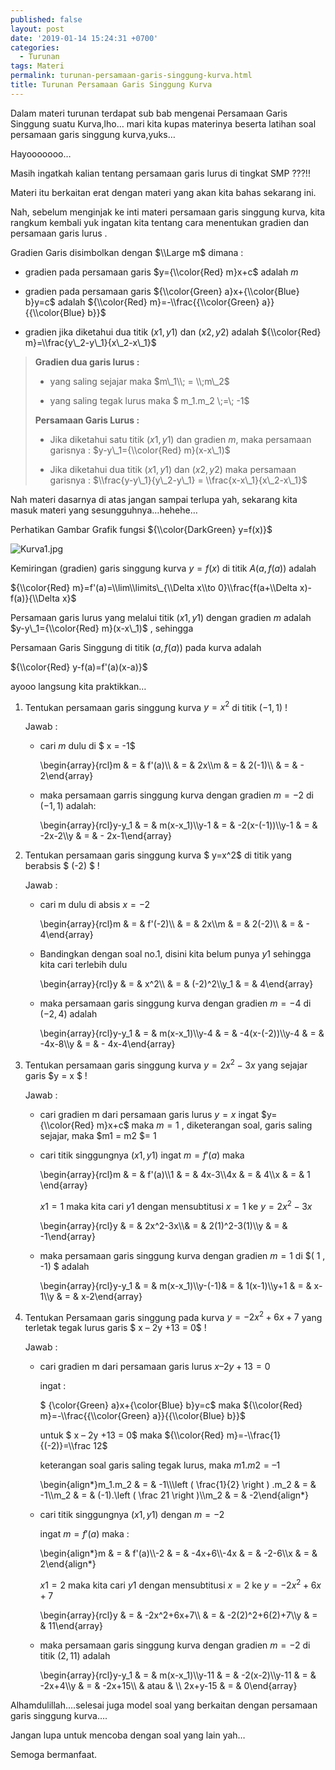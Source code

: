 ```yaml
---
published: false
layout: post
date: '2019-01-14 15:24:31 +0700'
categories:
  - Turunan
tags: Materi
permalink: turunan-persamaan-garis-singgung-kurva.html
title: Turunan Persamaan Garis Singgung Kurva
---
```

Dalam materi turunan terdapat sub bab mengenai Persamaan Garis Singgung suatu Kurva,lho… mari kita kupas materinya beserta latihan soal persamaan garis singgung kurva,yuks…

Hayooooooo…

Masih ingatkah kalian tentang persamaan garis lurus di tingkat SMP ???!!

Materi itu berkaitan erat dengan materi yang akan kita bahas sekarang ini.

Nah, sebelum menginjak ke inti materi persamaan garis singgung kurva, kita rangkum kembali yuk ingatan kita tentang cara menentukan gradien dan persamaan garis lurus .

Gradien Garis disimbolkan dengan $\\Large m$ dimana :

*   gradien pada persamaan garis $y={\\color{Red} m}x+c$ adalah $m$
    
*   gradien pada persamaan garis ${\\color{Green} a}x+{\\color{Blue} b}y=c$ adalah ${\\color{Red} m}=-\\frac{{\\color{Green} a}}{{\\color{Blue} b}}$
    
*   gradien jika diketahui dua titik $(x1,y1)$ dan $(x2,y2)$ adalah ${\\color{Red} m}=\\frac{y\_2-y\_1}{x\_2-x\_1}$
    

> **Gradien dua garis lurus :**
> 
> *   yang saling sejajar maka $m\_1\\; = \\;m\_2$
>     
> *   yang saling tegak lurus maka $ m\_1.m\_2 \\;=\\; -1$
>     
> 
> **Persamaan Garis Lurus :**
> 
> *   Jika diketahui satu titik $(x1,y1)$ dan gradien $m$, maka persamaan garisnya : $y-y\_1={\\color{Red} m}(x-x\_1)$
>     
> *   Jika diketahui dua titik $(x1,y1)$ dan $(x2,y2)$ maka persamaan garisnya : $\\frac{y-y\_1}{y\_2-y\_1} = \\frac{x-x\_1}{x\_2-x\_1}$
>     

Nah materi dasarnya di atas jangan sampai terlupa yah, sekarang kita masuk materi yang sesungguhnya…hehehe…

Perhatikan Gambar Grafik fungsi ${\\color{DarkGreen} y=f(x)}$

![Kurva1.jpg]({{site.baseurl}}/media/Kurva1.jpg)


Kemiringan (gradien) garis singgung kurva $y = f(x)$ di titik $A(a, f(a))$ adalah

${\\color{Red} m}=f'(a)=\\lim\\limits\_{\\Delta x\\to 0}\\frac{f(a+\\Delta x)-f(a)}{\\Delta x}$

Persamaan garis lurus yang melalui titik $(x1, y1)$ dengan gradien $m$ adalah $y-y\_1={\\color{Red} m}(x-x\_1)$ , sehingga

Persamaan Garis Singgung di titik $(a, f(a))$ pada kurva adalah

${\\color{Red} y-f(a)=f'(a)(x-a)}$

ayooo langsung kita praktikkan…

1.  Tentukan persamaan garis singgung kurva $y=x^2$ di titik $( -1 , 1)$ !
    
    Jawab :
    
    *   cari $m$ dulu di $ x = -1$
        
        \\begin{array}{rcl}m & = & f'(a)\\\\ & = & 2x\\\\m & = & 2(-1)\\\\ & = & - 2\\end{array}
        
    *   maka persamaan garris singgung kurva dengan gradien $m = -2$ di $( -1 , 1)$ adalah:
        
        \\begin{array}{rcl}y-y\_1 & = & m(x-x\_1)\\\\y-1 & = & -2(x-(-1))\\\\y-1 & = & -2x-2\\\\y & = & - 2x-1\\end{array}
        
2.  Tentukan persamaan garis singgung kurva $ y=x^2$ di titik yang berabsis $ (-2) $ !
    
    Jawab :
    
    *   cari m dulu di absis $x = -2$
        
        \\begin{array}{rcl}m & = & f'(-2)\\\\ & = & 2x\\\\m & = & 2(-2)\\\\ & = & - 4\\end{array}
        
    *   Bandingkan dengan soal no.1, disini kita belum punya $y1$ sehingga kita cari terlebih dulu
        
        \\begin{array}{rcl}y & = & x^2\\\\ & = & (-2)^2\\\\y\_1 & = & 4\\end{array}
        
    *   maka persamaan garis singgung kurva dengan gradien $m = -4$ di $( -2 , 4)$ adalah
        
        \\begin{array}{rcl}y-y\_1 & = & m(x-x\_1)\\\\y-4 & = & -4(x-(-2))\\\\y-4 & = & -4x-8\\\\y & = & - 4x-4\\end{array}
        
3.  Tentukan persamaan garis singgung kurva $y=2x^2-3x$ yang sejajar garis $y = x $ !
    
    Jawab :
    
    *   cari gradien m dari persamaan garis lurus $y = x$ ingat $y={\\color{Red} m}x+c$ maka $m = 1$ , diketerangan soal, garis saling sejajar, maka $m1 = m2 $= 1
        
    *   cari titik singgungnya $(x1,y1)$ ingat $m=f'(a)$ maka
        
        \\begin{array}{rcl}m & = & f'(a)\\\\1 & = & 4x-3\\\\4x & = & 4\\\\x & = & 1 \\end{array}
        
        $x1 = 1$ maka kita cari $y1$ dengan mensubtitusi $x =1$ ke $y=2x^2-3x$
        
        \\begin{array}{rcl}y & = & 2x^2-3x\\\\& = & 2(1)^2-3(1)\\\\y & = & -1\\end{array}
        
    *   maka persamaan garis singgung kurva dengan gradien $m = 1$ di $( 1 , -1) $ adalah
        
        \\begin{array}{rcl}y-y\_1 & = & m(x-x\_1)\\\\y-(-1)& = & 1(x-1)\\\\y+1 & = & x-1\\\\y & = & x-2\\end{array}
        
4.  Tentukan Persamaan garis singgung pada kurva $y=-2x^2+6x+7$ yang terletak tegak lurus garis $ x – 2y +13 = 0$ !
    
    Jawab :
    
    *   cari gradien m dari persamaan garis lurus $x – 2y +13 = 0$
        
        ingat :
        
        $ {\\color{Green} a}x+{\\color{Blue} b}y=c$ maka ${\\color{Red} m}=-\\frac{{\\color{Green} a}}{{\\color{Blue} b}}$
        
        untuk $ x – 2y +13 = 0$ maka ${\\color{Red} m}=-\\frac{1}{(-2)}=\\frac 12$
        
        keterangan soal garis saling tegak lurus, maka $m1 . m2 = – 1$
        
        \\begin{align\*}m\_1.m\_2 & = & -1\\\\\\left ( \\frac{1}{2} \\right ) .m\_2 & = & -1\\\\m\_2 & = & (-1).\\left ( \\frac 21 \\right )\\\\m\_2 & = & -2\\end{align\*}
        
    *   cari titik singgungnya $(x1,y1)$ dengan $m = -2$
        
        ingat $m=f'(a)$ maka :
        
        \\begin{align\*}m & = & f'(a)\\\\-2 & = & -4x+6\\\\-4x & = & -2-6\\\\x & = & 2\\end{align\*}
        
        $x1 = 2$ maka kita cari $y1$ dengan mensubtitusi $x = 2$ ke $y=-2x^2+6x+7$
        
        \\begin{array}{rcl}y & = & -2x^2+6x+7\\\\ & = & -2(2)^2+6(2)+7\\\\y & = & 11\\end{array}
        
    *   maka persamaan garis singgung kurva dengan gradien $m = -2$ di titik $( 2 , 11)$ adalah
        
        \\begin{array}{rcl}y-y\_1 & = & m(x-x\_1)\\\\y-11 & = & -2(x-2)\\\\y-11 & = & -2x+4\\\\y & = & -2x+15\\\\ & atau & \\\\ 2x+y-15 & = & 0\\end{array}
        

Alhamdulillah….selesai juga model soal yang berkaitan dengan persamaan garis singgung kurva….

Jangan lupa untuk mencoba dengan soal yang lain yah…

Semoga bermanfaat.